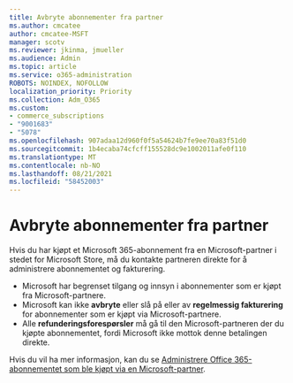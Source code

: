 ```yaml
---
title: Avbryte abonnementer fra partner
ms.author: cmcatee
author: cmcatee-MSFT
manager: scotv
ms.reviewer: jkinma, jmueller
ms.audience: Admin
ms.topic: article
ms.service: o365-administration
ROBOTS: NOINDEX, NOFOLLOW
localization_priority: Priority
ms.collection: Adm_O365
ms.custom:
- commerce_subscriptions
- "9001683"
- "5078"
ms.openlocfilehash: 907adaa12d960f0f5a54624b7fe9ee70a83f51d0
ms.sourcegitcommit: 1b4ecaba74cfcff155528dc9e1002011afe0f110
ms.translationtype: MT
ms.contentlocale: nb-NO
ms.lasthandoff: 08/21/2021
ms.locfileid: "58452003"
---
```

# <a name="cancel-subscription-from-partner"></a>Avbryte abonnementer fra partner

Hvis du har kjøpt et Microsoft 365-abonnement fra en Microsoft-partner i stedet for Microsoft Store, må du kontakte partneren direkte for å administrere abonnementet og fakturering.

- Microsoft har begrenset tilgang og innsyn i abonnementer som er kjøpt fra Microsoft-partnere. 
- Microsoft kan ikke **avbryte** eller slå på eller av **regelmessig fakturering** for abonnementer som er kjøpt via Microsoft-partnere. 
- Alle **refunderingsforespørsler** må gå til den Microsoft-partneren der du kjøpte abonnementet, fordi Microsoft ikke mottok denne betalingen direkte. 

Hvis du vil ha mer informasjon, kan du se [Administrere Office 365-abonnementet som ble kjøpt via en Microsoft-partner](https://support.microsoft.com/help/4230739/microsoft-account-manage-office-365-subscription-from-third-party). 
